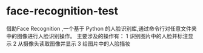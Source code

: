 # face-recognition-test
借助Face Recognition ,一个基于 Python 的人脸识别库,通过命令行对任意文件夹中的图像进行人脸识别操作。
主要涉及的操作有：
1 识别图片中的人脸并标注显示
2 从摄像头读取图像并显示
3 给图片中的人脸描妆
